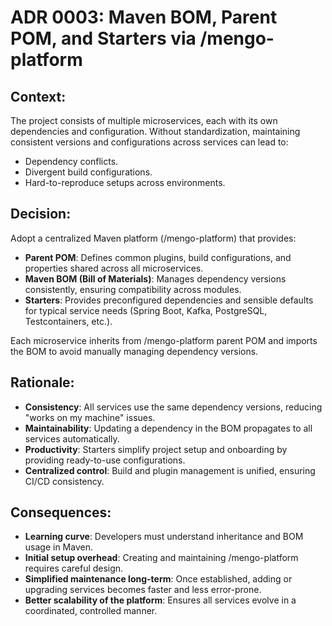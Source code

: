 # ADR 0003: Maven BOM, Parent POM, and Starters via /mengo-platform

## Context:
The project consists of multiple microservices, each with its own dependencies and configuration. Without standardization, maintaining consistent versions and configurations across services can lead to:
- Dependency conflicts.
- Divergent build configurations.
- Hard-to-reproduce setups across environments.

## Decision:
Adopt a centralized Maven platform (/mengo-platform) that provides:
- **Parent POM**: Defines common plugins, build configurations, and properties shared across all microservices.
- **Maven BOM (Bill of Materials)**: Manages dependency versions consistently, ensuring compatibility across modules.
- **Starters**: Provides preconfigured dependencies and sensible defaults for typical service needs (Spring Boot, Kafka, PostgreSQL, Testcontainers, etc.).

Each microservice inherits from /mengo-platform parent POM and imports the BOM to avoid manually managing dependency versions.

## Rationale:
- **Consistency**: All services use the same dependency versions, reducing "works on my machine" issues.
- **Maintainability**: Updating a dependency in the BOM propagates to all services automatically.
- **Productivity**: Starters simplify project setup and onboarding by providing ready-to-use configurations.
- **Centralized control**: Build and plugin management is unified, ensuring CI/CD consistency.

## Consequences:
- **Learning curve**: Developers must understand inheritance and BOM usage in Maven.
- **Initial setup overhead**: Creating and maintaining /mengo-platform requires careful design.
- **Simplified maintenance long-term**: Once established, adding or upgrading services becomes faster and less error-prone.
- **Better scalability of the platform**: Ensures all services evolve in a coordinated, controlled manner.